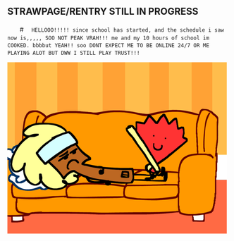 ## STRAWPAGE/RENTRY STILL IN PROGRESS

　　#　 ` HELLOOO!!!!! since school has started, and the schedule i saw now is,,,,, SOO NOT PEAK VRAH!!! me and my 10 hours of school im COOKED. bbbbut YEAH!! soo DONT EXPECT ME TO BE ONLINE 24/7 OR ME PLAYING ALOT BUT DWW I STILL PLAY TRUST!!! `

![image](https://github.com/fanielle/fanielle/blob/main/fan-paintbrush.gif?raw=true)
